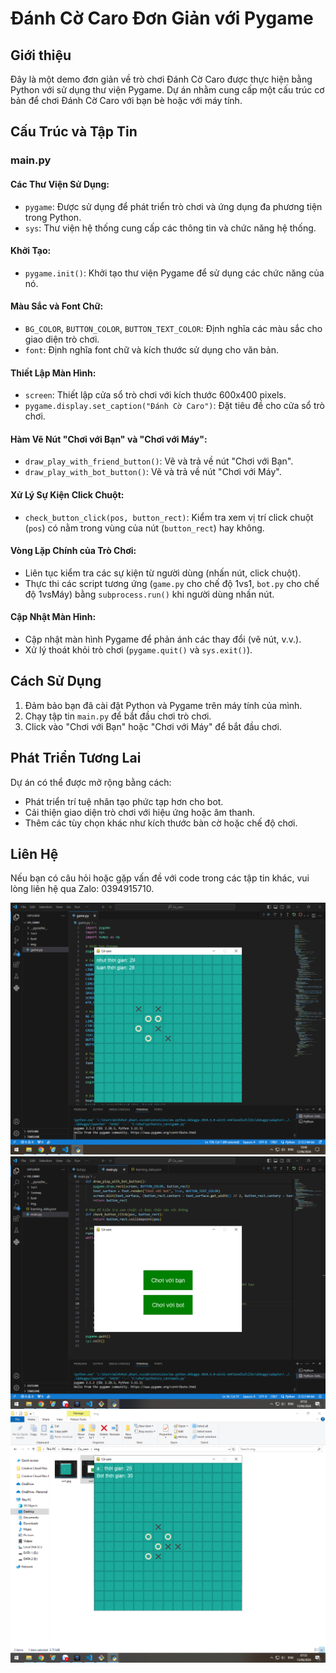 # Đánh Cờ Caro Đơn Giản với Pygame

## Giới thiệu

Đây là một demo đơn giản về trò chơi Đánh Cờ Caro được thực hiện bằng Python với sử dụng thư viện Pygame. Dự án nhằm cung cấp một cấu trúc cơ bản để chơi Đánh Cờ Caro với bạn bè hoặc với máy tính.

## Cấu Trúc và Tập Tin

### main.py

#### Các Thư Viện Sử Dụng:
- `pygame`: Được sử dụng để phát triển trò chơi và ứng dụng đa phương tiện trong Python.
- `sys`: Thư viện hệ thống cung cấp các thông tin và chức năng hệ thống.

#### Khởi Tạo:
- `pygame.init()`: Khởi tạo thư viện Pygame để sử dụng các chức năng của nó.

#### Màu Sắc và Font Chữ:
- `BG_COLOR`, `BUTTON_COLOR`, `BUTTON_TEXT_COLOR`: Định nghĩa các màu sắc cho giao diện trò chơi.
- `font`: Định nghĩa font chữ và kích thước sử dụng cho văn bản.

#### Thiết Lập Màn Hình:
- `screen`: Thiết lập cửa sổ trò chơi với kích thước 600x400 pixels.
- `pygame.display.set_caption("Đánh Cờ Caro")`: Đặt tiêu đề cho cửa sổ trò chơi.

#### Hàm Vẽ Nút "Chơi với Bạn" và "Chơi với Máy":
- `draw_play_with_friend_button()`: Vẽ và trả về nút "Chơi với Bạn".
- `draw_play_with_bot_button()`: Vẽ và trả về nút "Chơi với Máy".

#### Xử Lý Sự Kiện Click Chuột:
- `check_button_click(pos, button_rect)`: Kiểm tra xem vị trí click chuột (`pos`) có nằm trong vùng của nút (`button_rect`) hay không.

#### Vòng Lặp Chính của Trò Chơi:
- Liên tục kiểm tra các sự kiện từ người dùng (nhấn nút, click chuột).
- Thực thi các script tương ứng (`game.py` cho chế độ 1vs1, `bot.py` cho chế độ 1vsMáy) bằng `subprocess.run()` khi người dùng nhấn nút.

#### Cập Nhật Màn Hình:
- Cập nhật màn hình Pygame để phản ánh các thay đổi (vẽ nút, v.v.).
- Xử lý thoát khỏi trò chơi (`pygame.quit()` và `sys.exit()`).

## Cách Sử Dụng

1. Đảm bảo bạn đã cài đặt Python và Pygame trên máy tính của mình.
2. Chạy tập tin `main.py` để bắt đầu chơi trò chơi.
3. Click vào "Chơi với Bạn" hoặc "Chơi với Máy" để bắt đầu chơi.

## Phát Triển Tương Lai

Dự án có thể được mở rộng bằng cách:
- Phát triển trí tuệ nhân tạo phức tạp hơn cho bot.
- Cải thiện giao diện trò chơi với hiệu ứng hoặc âm thanh.
- Thêm các tùy chọn khác như kích thước bàn cờ hoặc chế độ chơi.

## Liên Hệ

Nếu bạn có câu hỏi hoặc gặp vấn đề với code trong các tập tin khác, vui lòng liên hệ qua Zalo: 0394915710.

![Ảnh 1](https://github.com/nhut-share-code/Co_caro/blob/main/img/so1.jpg)
![Ảnh 2](https://github.com/nhut-share-code/Co_caro/blob/main/img/so2.jpg)
![Ảnh 3](https://github.com/nhut-share-code/Co_caro/blob/main/img/so3.jpg)
